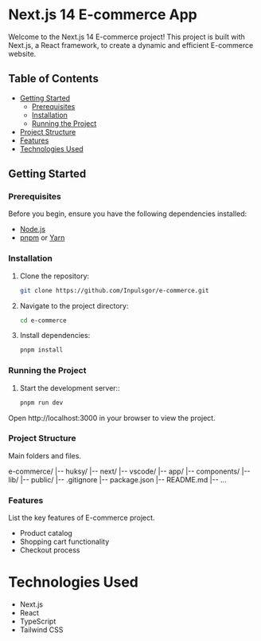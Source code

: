 # Next.js 14 E-commerce App

Welcome to the Next.js 14 E-commerce project! This project is built with
Next.js, a React framework, to create a dynamic and efficient E-commerce
website.

## Table of Contents

- [Getting Started](#getting-started)
  - [Prerequisites](#prerequisites)
  - [Installation](#installation)
  - [Running the Project](#running-the-project)
- [Project Structure](#project-structure)
- [Features](#features)
- [Technologies Used](#technologies-used)

## Getting Started

### Prerequisites

Before you begin, ensure you have the following dependencies installed:

- [Node.js](https://nodejs.org/)
- [pnpm](https://pnpm.io/) or [Yarn](https://yarnpkg.com/)

### Installation

1. Clone the repository:

   ```bash
   git clone https://github.com/Inpulsgor/e-commerce.git

   ```

2. Navigate to the project directory:

   ```bash
   cd e-commerce

   ```

3. Install dependencies:

   ```bash
   pnpm install
   ```

### Running the Project

1. Start the development server::

   ```bash
   pnpm run dev
   ```

Open http://localhost:3000 in your browser to view the project.

### Project Structure

Main folders and files.

e-commerce/ 
|-- huksy/ 
|-- next/ 
|-- vscode/ 
|-- app/ 
|-- components/ 
|-- lib/
|-- public/ 
|-- .gitignore 
|-- package.json 
|-- README.md 
|-- ...

### Features

List the key features of E-commerce project.

- Product catalog
- Shopping cart functionality
- Checkout process

# Technologies Used

- Next.js
- React
- TypeScript
- Tailwind CSS
